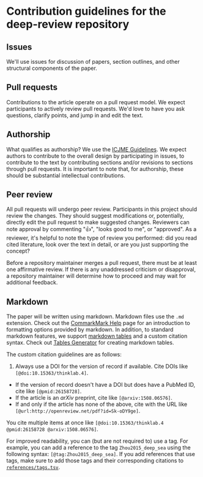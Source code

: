 # Contribution guidelines for the deep-review repository

## Issues

We'll use issues for discussion of papers, section outlines, and other
structural components of the paper.

## Pull requests

Contributions to the article operate on a pull request model. We expect
participants to actively review pull requests. We'd love to have you ask
questions, clarify points, and jump in and edit the text.

## Authorship

What qualifies as authorship? We use the [ICJME Guidelines](http://www.icmje.org/recommendations/browse/roles-and-responsibilities/defining-the-role-of-authors-and-contributors.html).
We expect authors to contribute to the overall design by participating in
issues, to contribute to the text by contributing sections and/or revisions
to sections through pull requests. It is important to note that, for authorship,
these should be substantial intellectual contributions.

## Peer review

All pull requests will undergo peer review. Participants in this project should
review the changes. They should suggest modifications or, potentially, directly
edit the pull request to make suggested changes. Reviewers can note approval by
commenting ":+1:", "looks good to me", or "approved". As a reviewer, it's
helpful to note the type of review you performed: did you read cited literature,
look over the text in detail, or are you just supporting the concept?

Before a repository maintainer merges a pull request, there must be at least
one affirmative review. If there is any unaddressed criticism or disapproval,
a repository maintainer will determine how to proceed and may wait for
additional feedback.

## Markdown

The paper will be written using markdown. Markdown files use the `.md`
extension. Check out the [CommarkMark Help](http://commonmark.org/help/) page
for an introduction to formatting options provided by markdown. In addition, to
standard markdown features, we support [markdown
tables](https://help.github.com/articles/organizing-information-with-tables/
"GitHub Help: Organizing information with tables") and a custom citation syntax.
Check out [Tables Generator](http://www.tablesgenerator.com/markdown_tables) for
creating markdown tables.

The custom citation guidelines are as follows:

1. Always use a DOI for the version of record if available. Cite DOIs like
  `[@doi:10.15363/thinklab.4]`.
+ If the version of record doesn't have a DOI but does have a PubMed ID, cite
  like `[@pmid:26158728]`.
+ If the article is an _arXiv_ preprint, cite like `[@arxiv:1508.06576]`.
+ If and only if the article has none of the above, cite with the URL like
  `[@url:http://openreview.net/pdf?id=Sk-oDY9ge]`.

You cite multiple items at once like `[@doi:10.15363/thinklab.4 @pmid:26158728
@arxiv:1508.06576]`.

For improved readability, you can (but are not required to) use a tag. For
example, you can add a reference to the tag `Zhou2015_deep_sea` using the
following syntax: `[@tag:Zhou2015_deep_sea]`. If you add references that use
tags, make sure to add those tags and their corresponding citations to
[`references/tags.tsv`](references/tags.tsv).
